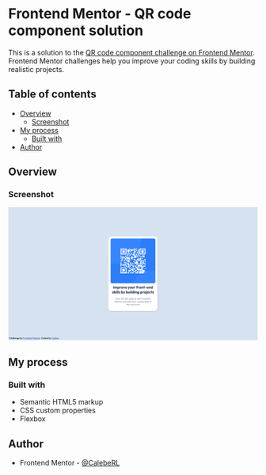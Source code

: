 # Frontend Mentor - QR code component solution

This is a solution to the [QR code component challenge on Frontend Mentor](https://www.frontendmentor.io/challenges/qr-code-component-iux_sIO_H). Frontend Mentor challenges help you improve your coding skills by building realistic projects. 

## Table of contents

- [Overview](#overview)
  - [Screenshot](#screenshot)
- [My process](#my-process)
  - [Built with](#built-with)
- [Author](#author)

## Overview

### Screenshot

![screenshot](./images/screenshot.png)

## My process

### Built with

- Semantic HTML5 markup
- CSS custom properties
- Flexbox

## Author

- Frontend Mentor - [@CalebeRL](https://www.frontendmentor.io/profile/yourusername)

